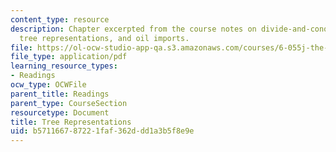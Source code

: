 ```yaml
---
content_type: resource
description: Chapter excerpted from the course notes on divide-and-conquer estimation,
  tree representations, and oil imports.
file: https://ol-ocw-studio-app-qa.s3.amazonaws.com/courses/6-055j-the-art-of-approximation-in-science-and-engineering-spring-2008/b571166787221faf362ddd1a3b5f8e9e_feb08a.pdf
file_type: application/pdf
learning_resource_types:
- Readings
ocw_type: OCWFile
parent_title: Readings
parent_type: CourseSection
resourcetype: Document
title: Tree Representations
uid: b5711667-8722-1faf-362d-dd1a3b5f8e9e
---
```

